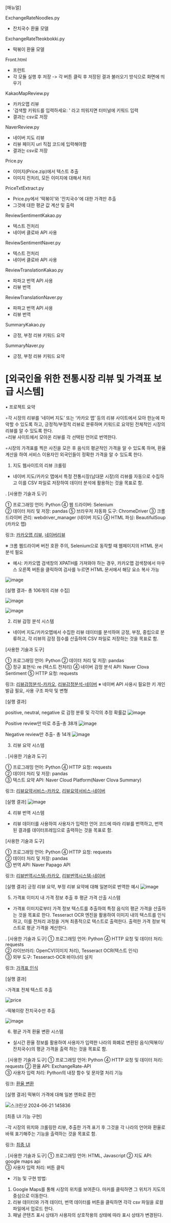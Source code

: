[매뉴얼]

ExchangeRateNoodles.py
- 잔치국수 환율 모델

ExchangeRateTteokbokki.py
- 떡볶이 환율 모델

Front.html
- 프런트
- 각 모듈 실행 후 저장 -> 각 버튼 클릭 후 저장된 결과 불러오기 방식으로 화면에 띄우기

KakaoMapReview.py
- 카카오맵 리뷰
- '검색할 키워드를 입력하세요: ' 라고 띄워지면 터미널에 키워드 입력
- 결과는 csv로 저장

NaverReview.py
- 네이버 지도 리뷰
- 리뷰 페이지 url 직접 코드에 입력해야함
- 결과는 csv로 저장

Price.py
- 이미지(Price.zip)에서 텍스트 추출
- 이미지 전처리, 모든 이미지에 대해서 처리

PriceTxtExtract.py
- Price.py에서 '떡볶이'와 '잔치국수'에 대한 가격만 추출
- 그것에 대한 평균 값 계산 및 출력

ReviewSentimentKakao.py
- 텍스트 전처리
- 네이버 클로바 API 사용

ReviewSentimentNaver.py
- 텍스트 전처리
- 네이버 클로바 API 사용

ReviewTranslationKakao.py
- 파파고 번역 API 사용
- 리뷰 번역

ReviewTranslationNaver.py
- 파파고 번역 API 사용
- 리뷰 번역

SummaryKakao.py
- 긍정, 부정 리뷰 키워드 요약

SummaryNaver.py
- 긍정, 부정 리뷰 키워드 요약

# [외국인을 위한 전통시장 리뷰 및 가격표 보급 시스템]

• 프로젝트 요약

◦각 시장의 리뷰를 ‘네이버 지도’ 또는 ‘카카오 맵’ 등의 리뷰 사이트에서 모아 한눈에 파악할 수 있도록 하고, 긍정적/부정적 리뷰로 분류하며 키워드로 요약된 전체적인 시장의 리뷰를 알 수 있도록 한다.   
◦리뷰 사이트에서 모아온 리뷰를 각 선택된 언어로 번역한다.

◦시장의 가격표를 찍은 사진을 모은 후 음식의 평균적인 가격을 알 수 있도록 하며, 환율 계산을 하여 서비스 이용자인 외국인들이 정확한 가격을 알 수 있도록 한다.

1. 지도 웹사이트의 리뷰 크롤링
- 네이버 지도/카카오 맵에서 특정 전통시장(남대문 시장)의 리뷰를 자동으로 수집하고 이를 CSV 파일로  저장하여 데이터 분석에 활용하는 것을 목표로 함.

. [사용한 기술과 도구]

① 프로그래밍 언어: Python               ④ 웹 드라이버: Selenium       
② 데이터 처리 및 저장: pandas           ⑤ 브라우저 자동화 도구: ChromeDriver
③ 크롬 드라이버 관리: webdriver_manager (네이버 지도)
④ HTML 파싱: BeautifulSoup (카카오 맵)

링크: [카카오맵 리뷰](https://github.com/HL349/OSSTermProject/blob/main/KakaoMapReview.py), [네이버리뷰](https://github.com/HL349/OSSTermProject/blob/main/NaverReview.py)

※	크롬 웹드라이버 버전 호환 주의, Selenium으로 동작할 때 웹페이지의 HTML 문서 분석 필요
-	예시: 카카오맵 검색창의 XPATH를 가져와야 하는 경우, 카카오맵 검색창에서 마우스 오른쪽 버튼을 클릭하여 검사를 누르면 HTML 문서에서 해당 요소 복사 가능

![image](https://github.com/HL349/OSSTermProject/assets/163121438/0c46786a-762b-4434-bebb-27766cb07056)

[실행 결과- 총 106개의 리뷰 수집]

![image](https://github.com/HL349/OSSTermProject/assets/163121438/744b52e1-461d-4520-a768-8122609becad)

![image](https://github.com/HL349/OSSTermProject/assets/163121438/e2b0e603-22ce-4225-b021-3e2daab64046)

2. 리뷰 감정 분석 시스템
- 네이버 지도/카카오맵에서 수집한 리뷰 데이터를 분석하여 긍정, 부정, 중립으로 분류하고, 각 리뷰의 감정 점수를 산출하여 CSV 파일로 저장하는 것을 목표로 함.

[사용한 기술과 도구]

① 프로그래밍 언어: Python  ② 데이터 처리 및 저장: pandas       
③ 정규 표현식: re (텍스트 전처리) ④ 네이버 감정 분석 API: Naver Clova Sentiment
⑤ HTTP 요청: requests

링크: [리뷰감정분석-카카오](https://github.com/HL349/OSSTermProject/blob/main/ReviewSentimentKakao.py),
[리뷰감정분석-네이버](https://github.com/HL349/OSSTermProject/blob/main/ReviewSentimentNaver.py)
※	네이버 API 사용시 필요한 키 개인 발급 필요, 사용 구조 파악 및 변형

[실행 결과]

positive, neutral, negative 로 감정 분류 및 각각의 추정 확률값
![image](https://github.com/HL349/OSSTermProject/assets/163121438/7f6ce898-d574-46a0-8225-3eb93685b73a)

Positive review만 따로 추출-총 38개
![image](https://github.com/HL349/OSSTermProject/assets/163121438/42aceffa-9388-4aad-ab61-83edea910d00)

Negative review만 추출- 총 14개
 ![image](https://github.com/HL349/OSSTermProject/assets/163121438/31320030-d858-4514-8a5a-6e87feb05266)

3. 리뷰 요약 시스템

. [사용한 기술과 도구]

① 프로그래밍 언어: Python                 ④ HTTP 요청: requests  
② 데이터 처리 및 저장: pandas              
③ 텍스트 요약 API: Naver Cloud Platform(Naver Clova Summary)

링크: [리뷰요약서비스-카카오](https://github.com/HL349/OSSTermProject/blob/main/SummaryKakao.py),
      [리뷰요약서비스-네이버](https://github.com/HL349/OSSTermProject/blob/main/SummaryNaver.py)

[실행 결과]
![image](https://github.com/HL349/OSSTermProject/assets/163121438/2a6cdb6a-739f-46d0-bac9-15057d50c152)

4. 리뷰 번역 시스템
- 리뷰 데이터를 사용하여 사용자가 입력한 언어 코드에 따라 리뷰를 번역하고, 번역된 결과를 데이터프레임으로 출력하는 것을 목표로 함.

[사용한 기술과 도구]

① 프로그래밍 언어: Python                 ④ HTTP 요청: requests  
② 데이터 처리 및 저장: pandas              
③ 번역 API: Naver Papago API

링크: [리뷰번역시스템-카카오](https://github.com/HL349/OSSTermProject/blob/main/ReviewTranslationKakao.py),
[리뷰번역시스템-네이버](https://github.com/HL349/OSSTermProject/blob/main/ReviewTranslationNaver.py)

[실행 결과]
긍정 리뷰 요약, 부정 리뷰 요약에 대해 일본어로 번역한 예시
![image](https://github.com/HL349/OSSTermProject/assets/163121438/943d7022-1baf-486c-a0fd-f6d58e94ba83)

5. 가격표 이미지 내 가격 정보 추출 후 평균 가격 산출 시스템
- 가격표 이미지로부터 가격 정보 텍스트를 추출하여 특정 음식의 평균 가격을 산출하는 것을 목표로 한다. Tesseract OCR 엔진을 활용하여 이미지 내의 텍스트를 인식하고, 이를 전처리 과정을 거쳐 최종적으로 텍스트로 출력한다. 출력한 가격 정보 텍스트로 평균 가격을 계산한다.

. [사용한 기술과 도구]
① 프로그래밍 언어: Python    ④ HTTP 요청 및 데이터 처리: requests        
② 라이브러리: OpenCV(이미지 처리), Tesseract OCR(텍스트 인식)        
③ 외부 도구: Tesseract-OCR 바이너리 설치

링크: [가격표 인식](https://github.com/HL349/OSSTermProject/blob/main/Price.py)

[실행 결과]

-가격표 전체 텍스트 추출

![price](https://github.com/HL349/OSSTermProject/assets/163121438/7b090929-47f9-4694-a2c9-08b7ef64bdb3)


-떡볶이랑 잔치국수만 추출

![image](https://github.com/HL349/OSSTermProject/assets/163121438/bd5e777d-c71c-474b-abe4-9ea89387b98a)


6. 평균 가격 환율 변환 시스템
- 실시간 환율 정보를 활용하여 사용자가 입력한 나라의 화폐로 변환된 음식(떡볶이/잔치국수)의 평균 가격을 출력 하는 것을 목표로 함.

. [사용한 기술과 도구]
① 프로그래밍 언어: Python                 ④ HTTP 요청 및 데이터 처리: requests
② 환율 API: ExchangeRate-API              
③ 사용자 입력 처리: Python의 내장 함수 및 문자열 처리 기능

링크: [환율 변환](https://github.com/HL349/OSSTermProject/blob/main/PriceTxtExtract.py)

[실행 결과]
떡볶이 가격에 대해 일본 엔화로 환전


![스크린샷 2024-06-21 145836](https://github.com/HL349/OSSTermProject/assets/131737162/984bc416-f2c9-4eb1-a1ba-59efc845a5cc)



[최종 UI 기능 구현] 

-각 시장의 위치와 크롤링한 리뷰, 추출한 가격 표기 후 그것을 각 나라의 언어와 환율로 바꿔   표기해주는 기능을 출력하는 것을 목표로 함.

링크: [최종 UI](https://github.com/HL349/OSSTermProject/blob/main/Front.html)

. [사용한 기술과 도구]
① 프로그래밍 언어: HTML, Javascript
② 지도 API: google maps api              
③ 사용자 입력 처리: 버튼 클릭

- 기능 및 구현 방법:
1. Google Maps를 통해 시장의 위치를 보여준다. 마커를 클릭하면 그 위치가 지도의 중심으로 이동한다. 
2. 리뷰 데이터와 가격 데이터, 번역 데이터를 버튼을 클릭하면 각각 csv 파일을 로컬파일에서 업로드 한다.
3. 패널 콘텐츠 표시 상태가 사용자의 상호작용의 상태에 따라 표시 상태가 변경된다.







